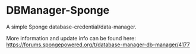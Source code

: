 DBManager-Sponge
================

A simple Sponge database-credential/data-manager.

More information and update info can be found here: https://forums.spongepowered.org/t/database-manager-db-manager/4177
